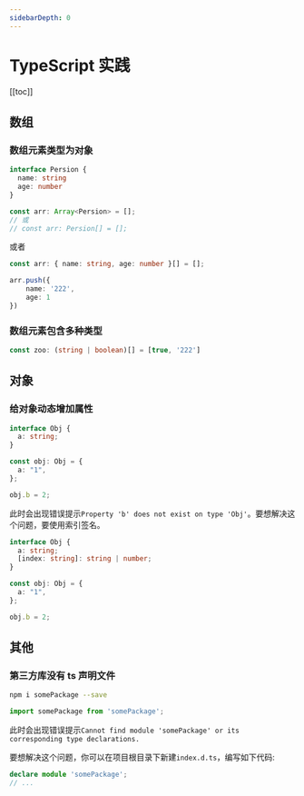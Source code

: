 ```yaml
---
sidebarDepth: 0
---
```


# TypeScript 实践

[[toc]]

## 数组

### 数组元素类型为对象

```ts
interface Persion {
  name: string
  age: number
}

const arr: Array<Persion> = [];
// 或
// const arr: Persion[] = [];
```

或者

```ts
const arr: { name: string, age: number }[] = [];

arr.push({
    name: '222',
    age: 1
})
```

### 数组元素包含多种类型

```ts
const zoo: (string | boolean)[] = [true, '222']
```

## 对象

### 给对象动态增加属性

```ts
interface Obj {
  a: string;
}

const obj: Obj = {
  a: "1",
};

obj.b = 2;
```

此时会出现错误提示`Property 'b' does not exist on type 'Obj'`。要想解决这个问题，要使用索引签名。

```ts
interface Obj {
  a: string;
  [index: string]: string | number;
}

const obj: Obj = {
  a: "1",
};

obj.b = 2;
```

## 其他

### 第三方库没有 ts 声明文件

```sh
npm i somePackage --save
```

```ts
import somePackage from 'somePackage';
```

此时会出现错误提示`Cannot find module 'somePackage' or its corresponding type declarations.`

要想解决这个问题，你可以在项目根目录下新建`index.d.ts`，编写如下代码:

```ts
declare module 'somePackage';
// ...
```
